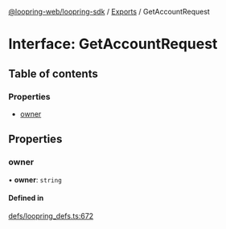 [@loopring-web/loopring-sdk](../README.md) / [Exports](../modules.md) / GetAccountRequest

# Interface: GetAccountRequest

## Table of contents

### Properties

- [owner](GetAccountRequest.md#owner)

## Properties

### owner

• **owner**: `string`

#### Defined in

[defs/loopring_defs.ts:672](https://github.com/Loopring/loopring_sdk/blob/300ee65/src/defs/loopring_defs.ts#L672)

